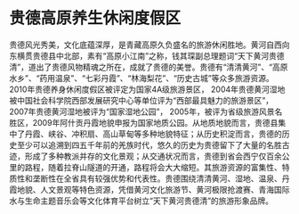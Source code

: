 # 贵德高原养生休闲度假区  
贵德风光秀美，文化底蕴深厚，是青藏高原久负盛名的旅游休闲胜地。黄河自西向东横贯贵德县中北部，素有“高原小江南”之称，钱其琛副总理题词“天下黄河贵德清”，道出了贵德风物精魂之所在，成就了贵德的美誉。贵德有“清清黄河”、“高原水乡”、“药用温泉”、“七彩丹霞”、“林海梨花”、“历史古城”等众多旅游资源。2010年贵德养身休闲度假区被评定为国家4A级旅游景区， 2004年贵德黄河湿地被中国社会科学院西部发展研究中心等单位评为“西部最具魅力的旅游景区”， 2007年贵德黄河湿地被评为“国家湿地公园”， 2005年，被评为省级旅游风景名胜区，2009年阿什贡丹霞地貌申报为国家地质公园。从地质地貌而言，贵德县集中了丹霞、峡谷、冲积扇、高山草甸等多种地貌特征；从历史积淀而言，贵德的历史至少可以追溯到四五千年前的羌族时代，悠久的历史为贵德留下了大量的名胜古迹，形成了多种教派并存的文化景观；从交通状况而言，贵德到省会西宁仅百余公里的路程，随着拉脊山隧道的开通，路程将会大大缩短。其旅游资源的富集性、特质性和垄断性在全省具有较强优势和代表性。贵德围绕清清黄河、湿地、温泉、丹霞地貌、人文景观等特色资源，凭借黄河文化旅游节、黄河极限抢渡赛、青海国际水与生命主题音乐会等文化体育平台树立“天下黄河贵德清”的旅游形象品牌。  